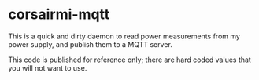 # corsairmi-mqtt

This is a quick and dirty daemon to read power measurements from my power supply, and publish them to a MQTT server.

This code is published for reference only; there are hard coded values that you will not want to use.
